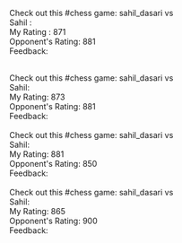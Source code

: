 Check out this #chess game: sahil_dasari vs 
<br/>
Sahil : 
<br/>
My Rating : 871
<br/>
Opponent's Rating: 881
<br/>
Feedback: 
<br/>
<br/>

Check out this #chess game: sahil_dasari vs
<br/>
Sahil: 
<br/>
My Rating: 873
<br/>
Opponent's Rating: 881
<br/>
Feedback:
<br/>
<br/>
Check out this #chess game: sahil_dasari vs 
<br/>
Sahil:
<br/>
My Rating: 881
<br/>
Opponent's Rating: 850
<br/>
Feedback:
<br/>
<br/>
Check out this #chess game: sahil_dasari vs
<br/>
Sahil: 
<br/>
My Rating: 865
<br/>
Opponent's Rating: 900
<br/>
Feedback: 
